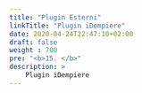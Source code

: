 ```yaml
---
title: "Plugin Esterni"
linkTitle: "Plugin iDempiere"
date: 2020-04-24T22:47:10+02:00
draft: false
weight : 700
pre: "<b>15. </b>"
description: >
    Plugin iDempiere
---
```



